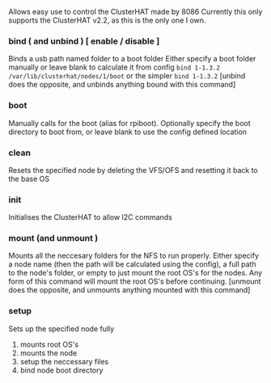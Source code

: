 Allows easy use to control the ClusterHAT made by 8086
Currently this only supports the ClusterHAT v2.2, as this is the only one I own. 


### bind ( and unbind ) [ enable / disable ]
Binds a usb path named folder to a boot folder
Either specify a boot folder manually or leave blank to calculate it from config
`bind 1-1.3.2 /var/lib/clusterhat/nodes/1/boot` or the simpler `bind 1-1.3.2`
[unbind does the opposite, and unbinds anything bound with this command]

### boot
Manually calls for the boot (alias for rpiboot). 
Optionally specify the boot directory to boot from, or leave blank to use the config defined location

### clean
Resets the specified node by deleting the VFS/OFS and resetting it back to the base OS

### init
Initialises the ClusterHAT to allow I2C commands

### mount (and unmount )
Mounts all the neccesary folders for the NFS to run properly. 
Either specify a node name (then the path will be calculated using the config), a full path to the node's folder, or empty to just mount the root OS's for the nodes. 
Any form of this command will mount the root OS's before continuing. 
[unmount does the opposite, and unmounts anything mounted with this command] 

### setup
Sets up the specified node fully
1. mounts root OS's
2. mounts the node
3. setup the neccessary files
4. bind node boot directory 

